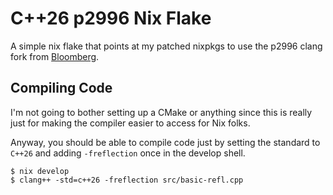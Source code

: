 # C++26 p2996 Nix Flake
A simple nix flake that points at my patched nixpkgs to use the p2996 clang fork from [Bloomberg](https://github.com/bloomberg/clang-p2996/pull/24).

## Compiling Code
I'm not going to bother setting up a CMake or anything since this is really just for making the compiler easier to access for Nix folks.

Anyway, you should be able to compile code just by setting the standard to `C++26` and adding `-freflection` once in the develop shell.
```
$ nix develop
$ clang++ -std=c++26 -freflection src/basic-refl.cpp
```
